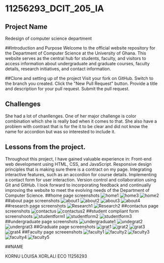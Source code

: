# 11256293_DCIT_205_IA 

## Project Name
Redesign of computer science department

##Introduction and Purpose
Welcome to the official website repository for the Department of Computer Science at the University of Ghana. This website serves as the central hub for students, faculty, and visitors to access information about undergraduate and graduate courses, faculty details, research initiatives, and contact information.

##Clone and setting up of the project
Visit your fork on GitHub.
Switch to the branch you created.
Click the "New Pull Request" button.
Provide a title and description for your pull request.
Submit the pull request.

## Challenges
She had a lot of chanllenges. One of her major challenge is color combination which she is really bad when it comes to that. She also have a problem with contrast that is for the it to be clear and did not know the name for accordion but was so interested to include it.


## Lessons from the project.
Throughout this project, I have gained valuable experience in:
Front-end web development using HTML, CSS, and JavaScript.
Responsive design principles that is making sure there is a contract on my page.
Integrating interactive features, such as an accordion for course details.
Implementing a contact form for user interaction.
Version control and collaboration using Git and GitHub.
I look forward to incorporating feedback and continually improving the website to meet the evolving needs of the Department of Computer Science.
##home page screenshots
![home1](https://github.com/LouisaEco/DCIT_205_IA/assets/147488916/97c38bb6-35ef-4e0f-b848-4d3975ea3fe3)
![home3](https://github.com/LouisaEco/DCIT_205_IA/assets/147488916/729fd164-5e31-41bf-9d9f-f70a125d9da4)
![home2](https://github.com/LouisaEco/DCIT_205_IA/assets/147488916/f0b20256-b0f0-4c3b-95d6-56827f40df94)
##about page screenshots
![about1](https://github.com/LouisaEco/DCIT_205_IA/assets/147488916/dac0ff85-c5eb-42ab-833d-12897046bce2)
![about2](https://github.com/LouisaEco/DCIT_205_IA/assets/147488916/49ce86e6-c039-4059-b223-171ebd4018a3)
![about3](https://github.com/LouisaEco/DCIT_205_IA/assets/147488916/257058b2-dfc0-4137-9334-6a5a8a8c379a)
![about4](https://github.com/LouisaEco/DCIT_205_IA/assets/147488916/fb3a87fc-30de-4952-9973-bfbe41e79ba6)
##research page screenshots
![Research1](https://github.com/LouisaEco/DCIT_205_IA/assets/147488916/25855bab-3981-451b-ae99-11af5fe266a6)
![Research2](https://github.com/LouisaEco/DCIT_205_IA/assets/147488916/62f6c60c-a532-4927-9e55-978d148fa9ec)
##contactus page screenshots
![contactus](https://github.com/LouisaEco/DCIT_205_IA/assets/147488916/a4d49c9d-856b-46b0-a2ef-fb70855696d1)
![contactus2](https://github.com/LouisaEco/DCIT_205_IA/assets/147488916/0902ce1e-15ad-4ec8-bab5-42f84a4f76eb)
##student compliant form screenshoots
![studentform1](https://github.com/LouisaEco/DCIT_205_IA/assets/147488916/564eab39-f540-4c4c-bbf9-4455d4fc5f20)
![studentform2](https://github.com/LouisaEco/DCIT_205_IA/assets/147488916/9a5fc304-a5ce-4e1a-90fb-c2765c526845)
![studentform3](https://github.com/LouisaEco/DCIT_205_IA/assets/147488916/178d5946-f4c3-4bbd-b413-44ac3049ad5e)
##undergraduate page screenshots
![undergraduate1](https://github.com/LouisaEco/DCIT_205_IA/assets/147488916/b37e6c1a-82ff-46ab-9af3-7837c78a14d6)
![undegrat2](https://github.com/LouisaEco/DCIT_205_IA/assets/147488916/30450515-4238-4aa8-8749-ed0d513a6bfe)
![undergrat3](https://github.com/LouisaEco/DCIT_205_IA/assets/147488916/aa1f0574-3148-45f3-813c-3ff460c4054c)
##Graduate page screenshots
![grat1](https://github.com/LouisaEco/DCIT_205_IA/assets/147488916/a9a7a88c-b9b5-4bcf-a8cd-cb9507357a04)
![grat2](https://github.com/LouisaEco/DCIT_205_IA/assets/147488916/54bc0fde-3ccb-4be3-a200-ac99591f3f66)
![grat3](https://github.com/LouisaEco/DCIT_205_IA/assets/147488916/006ea79f-9f30-4579-a67f-6bdec82456a9)
![grat4](https://github.com/LouisaEco/DCIT_205_IA/assets/147488916/0094b95e-9e0b-42fa-a2af-e07c4755538d)
##Faculty page screeenshots
![faculty1](https://github.com/LouisaEco/DCIT_205_IA/assets/147488916/47860be6-86ef-4ad0-b8c0-5ea06129a2dc)
![faculty2](https://github.com/LouisaEco/DCIT_205_IA/assets/147488916/1e8f3c9f-83d5-4388-87b8-0604be3c12a7)
![faculty3](https://github.com/LouisaEco/DCIT_205_IA/assets/147488916/45beb89f-264a-45b9-9441-644bc5ac5c68)
![faculty4](https://github.com/LouisaEco/DCIT_205_IA/assets/147488916/c4779c5b-58ba-4c3b-9c1e-79d9c5fe4553)
![faculty5](https://github.com/LouisaEco/DCIT_205_IA/assets/147488916/8e3aacbb-b06b-45f0-90bc-e8555b16628a)




##NAME

KORNU LOUISA XORLALI ECO 11256293

